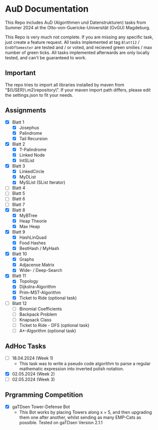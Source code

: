 # AuD Documentation

This Repo includes AuD (Algorithmen und Datenstrukturen) tasks from Summer 2024 at the Otto-von-Guericke-Universität (OvGU) Magdeburg.

This Repo is very much not complete. If you are missing any specific task, just create a feature request.
All tasks implemented at tag `Blatt12` / `EndOfSemester` are tested and / or voted, and recieved green smilies / max number of green ticks.
All tasks implemented afterwards are only locally tested, and can't be guaranteed to work.

## Important

The repo tries to import all libraries installed by maven from "${USER}\\.m2\\repository\\". If your maven import path differs, please edit the settings.json to fit your needs.

## Assignments

- [x] Blatt 1
  - [x] Josephus
  - [x] Palindrome
  - [x] Tail Recursion
- [x] Blatt 2
  - [x] T-Palindrome
  - [x] Linked Node
  - [x] IntSList
- [x] Blatt 3
  - [x] LinkedCircle
  - [x] MyDList
  - [x] MySList (SList Iterator)
- [ ] Blatt 4
- [ ] Blatt 5
- [ ] Blatt 6
- [ ] Blatt 7
- [x] Blatt 8
  - [x] MyBTree
  - [x] Heap Theorie
  - [x] Max Heap
- [x] Blatt 9
  - [x] HashLinQuad
  - [x] Food Hashes
  - [x] BestHash / MyHash
- [x] Blatt 10
  - [x] Graphs
  - [x] Adjacense Matrix
  - [x] Wide- / Deep-Search
- [x] Blatt 11
  - [x] Topology
  - [x] Dijkstra-Algorithm
  - [x] Prim-MST-Algorithm
  - [x] Ticket to Ride (optional task)
- [ ] Blatt 12
  - [ ] Binomial Coefficients
  - [ ] Backpack Problem
  - [ ] Knapsack Class
  - [ ] Ticket to Ride - DFS (optional task)
  - [ ] A*-Algorithm (optional task)

## AdHoc Tasks

- [ ] 18.04.2024 (Week 1)
  - This task was to write a pseudo code algorithm to parse a regular mathematic expression into inverted polish notation.
- [x] 02.05.2024 (Week 2)
- [ ] 02.05.2024 (Week 3)

## Prgramming Competition

- [x] gaTDsen Tower-Defense Bot
  - This Bot works by placing Towers along x = 5, and then upgrading them one after another, whilst sending as many EMP-Cats as possible. Tested on gaTDsen Version 2.1.1
